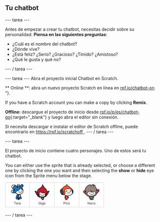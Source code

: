 ## Tu chatbot

\--- tarea \---

Antes de empezar a crear tu chatbot, necesitas decidir sobre su personalidad. **Piensa en las siguientes preguntas**:

+ ¿Cuál es el nombre del chatbot?
+ ¿Dónde vive?
+ ¿Está feliz? ¿Serio? ¿Gracioso? ¿Tímido? ¿Amistoso?
+ ¿Qué le gusta y qué no?

\--- / tarea \---

\--- tarea \--- Abra el proyecto inicial Chatbot en Scratch.

** Online **: abra un nuevo proyecto Scratch en línea en [ rpf.io/chatbot-on ](http://rpf.io/chatbot-on)"}.

If you have a Scratch account you can make a copy by clicking **Remix**.

**Offline:** descargue el proyecto de inicio desde [rpf.io/p/es/chatbot-go](http://rpf.io/p/en/chatbot-go){:target="_blank"} y luego abra el editor sin conexión.

Si necesita descargar e instalar el editor de Scratch offline, puede encontrarlo en [ https://rpf.io/scratchoff ](rpf.io/scratchoff). \--- / tarea \---

\--- tarea \---

El proyecto de inicio contiene cuatro personajes. Uno de estos será tu chatbot.

You can either use the sprite that is already selected, or choose a different one by clicking the one you want and then selecting the **show** or **hide** eye icon from the Sprite menu below the stage.

![Choose a character](images/chatbot-characters.png)

\--- / tarea \---